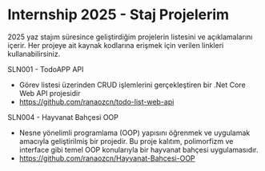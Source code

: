 # Internship 2025 - Staj Projelerim 

2025 yaz stajım süresince geliştirdiğim projelerin listesini ve açıklamalarını içerir. Her projeye ait kaynak kodlarına erişmek için verilen linkleri kullanabilirsiniz.

SLN001 - TodoAPP API 
- Görev listesi üzerinden CRUD işlemlerini gerçekleştiren bir .Net Core Web API projesidir
- https://github.com/ranaozcn/todo-list-web-api

SLN004 - Hayvanat Bahçesi OOP
- Nesne yönelimli programlama (OOP) yapısını öğrenmek ve uygulamak amacıyla geliştirilmiş bir projedir. Bu proje kalıtım, polimorfizm ve interface gibi temel OOP konularıyla bir hayvanat bahçesi uygulamasıdır.
- https://github.com/ranaozcn/Hayvanat-Bahcesi-OOP

